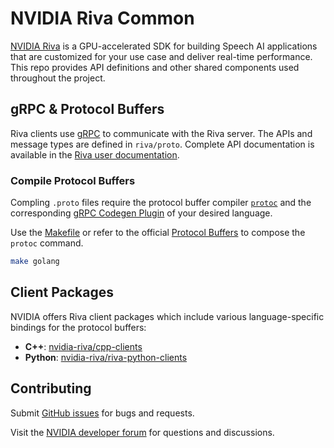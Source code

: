 # NVIDIA Riva Common

[NVIDIA Riva](https://developer.nvidia.com/riva) is a GPU-accelerated SDK for building Speech AI applications that are customized for your use case and deliver real-time performance. This repo provides API definitions and other shared components used throughout the project.

## gRPC & Protocol Buffers

Riva clients use [gRPC](https://grpc.io) to communicate with the Riva server. The APIs and message types are defined in `riva/proto`. Complete API documentation is available in the [Riva user documentation](https://docs.nvidia.com/deeplearning/riva/user-guide/docs/protobuf-api/protobuf-api-root.html).

### Compile Protocol Buffers

Compling `.proto` files require the protocol buffer compiler [`protoc`](https://developers.google.com/protocol-buffers/docs/downloads) and the corresponding [gRPC Codegen Plugin](https://grpc.io/docs/languages/) of your desired language.

Use the [Makefile](Makefile) or refer to the official [Protocol Buffers](https://developers.google.com/protocol-buffers/docs/tutorials) to compose the `protoc` command.

```bash
make golang
```

## Client Packages

NVIDIA offers Riva client packages which include various language-specific bindings for the protocol buffers:

* **C++**: [nvidia-riva/cpp-clients](https://github.com/nvidia-riva/cpp-clients)
* **Python**: [nvidia-riva/riva-python-clients](https://github.com/nvidia-riva/riva-python-clients)

## Contributing

Submit [GitHub issues](https://github.com/nvidia-riva/common/issues) for bugs and requests.

Visit the [NVIDIA developer forum](https://forums.developer.nvidia.com/c/ai-data-science/deep-learning/riva/475) for questions and discussions.
